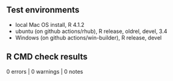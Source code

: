 ## Test environments
* local Mac OS install, R 4.1.2
* ubuntu (on github actions/rhub), R release, oldrel, devel, 3.4
* Windows (on github actions/win-builder), R release, devel

## R CMD check results

0 errors | 0 warnings | 0 notes
